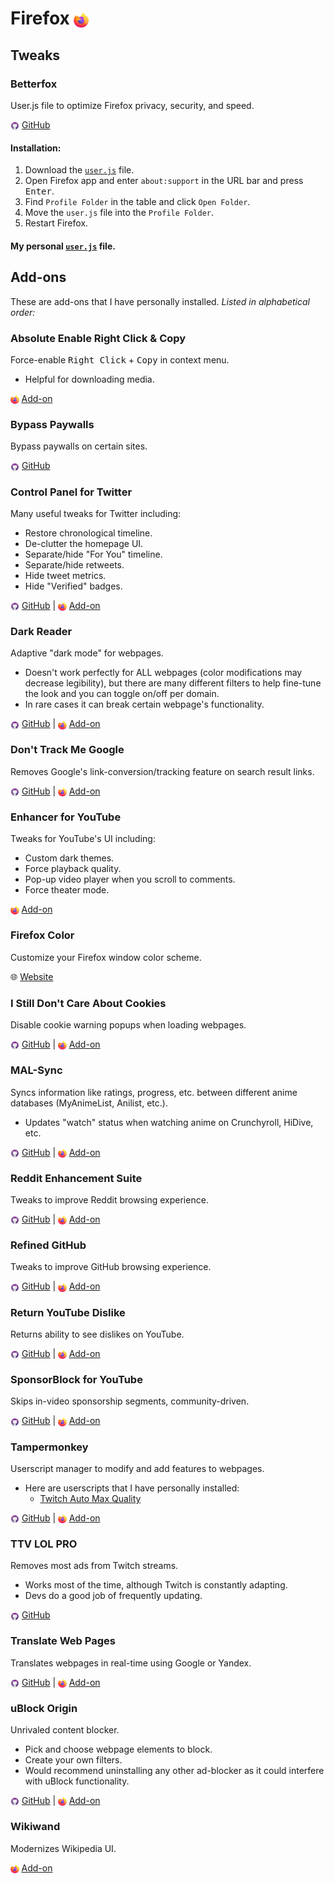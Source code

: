 # Firefox <img src="img/firefox.png" style="vertical-align:middle; height:24px;">
## Tweaks
### Betterfox
User.js file to optimize Firefox privacy, security, and speed.

<img src="img/github.png" style="vertical-align:middle; height:14px"> [GitHub](https://github.com/yokoffing/Betterfox)

#### Installation:
1. Download the [`user.js`](https://github.com/yokoffing/Betterfox/blob/master/user.js) file.
2. Open Firefox app and enter `about:support` in the URL bar and press <kbd>Enter</kbd>.
3. Find `Profile Folder` in the table and click `Open Folder`.
4. Move the `user.js` file into the `Profile Folder`.
5. Restart Firefox.

#### My personal [`user.js`](user.js) file.

## Add-ons
These are add-ons that I have personally installed.
<i>Listed in alphabetical order:</i>

### Absolute Enable Right Click & Copy
Force-enable <kbd>Right Click</kbd> + <kbd>Copy</kbd> in context menu.
- Helpful for downloading media.

<img src="img/firefox.png" style="vertical-align:middle; height:14px;"> [Add-on](https://addons.mozilla.org/en-US/firefox/addon/absolute-enable-right-click/)

### Bypass Paywalls
Bypass paywalls on certain sites.

<img src="img/github.png" style="vertical-align:middle; height:14px;"> [GitHub](https://github.com/iamadamdev/bypass-paywalls-chrome)

### Control Panel for Twitter
Many useful tweaks for Twitter including:
- Restore chronological timeline.
- De-clutter the homepage UI.
- Separate/hide "For You" timeline.
- Separate/hide retweets.
- Hide tweet metrics.
- Hide "Verified" badges.

<img src="img/github.png" style="vertical-align:middle; height:14px"> [GitHub](https://github.com/insin/control-panel-for-twitter) | <img src="img/firefox.png" style="vertical-align:middle; height:14px"> [Add-on](https://addons.mozilla.org/en-US/firefox/addon/control-panel-for-twitter/)

### Dark Reader
Adaptive "dark mode" for webpages.
- Doesn't work perfectly for ALL webpages (color modifications may decrease legibility), but there are many different filters to help fine-tune the look and you can toggle on/off per domain.
- In rare cases it can break certain webpage's functionality.

<img src="img/github.png" style="vertical-align:middle; height:14px"> [GitHub](https://github.com/darkreader/darkreader) | <img src="img/firefox.png" style="vertical-align:middle; height:14px"> [Add-on](https://addons.mozilla.org/firefox/addon/darkreader/)

### Don't Track Me Google
Removes Google's link-conversion/tracking feature on search result links.

<img src="img/github.png" style="vertical-align:middle; height:14px"> [GitHub](https://github.com/Rob--W/dont-track-me-google) | <img src="img/firefox.png" style="vertical-align:middle; height:14px"> [Add-on](https://addons.mozilla.org/en-US/firefox/addon/dont-track-me-google1/)

### Enhancer for YouTube
Tweaks for YouTube's UI including:
- Custom dark themes.
- Force playback quality.
- Pop-up video player when you scroll to comments.
- Force theater mode.

<img src="img/firefox.png" style="vertical-align:middle; height:14px"> [Add-on](https://addons.mozilla.org/en-US/firefox/addon/enhancer-for-youtube/)

### Firefox Color
Customize your Firefox window color scheme.

🌐 [Website](https://color.firefox.com/)

### I Still Don't Care About Cookies
Disable cookie warning popups when loading webpages.

<img src="img/github.png" style="vertical-align:middle; height:14px"> [GitHub](https://github.com/OhMyGuus/I-Still-Dont-Care-About-Cookies) | <img src="img/firefox.png" style="vertical-align:middle; height:14px"> [Add-on](https://addons.mozilla.org/en-US/firefox/addon/istilldontcareaboutcookies/)

### MAL-Sync
Syncs information like ratings, progress, etc. between different anime databases (MyAnimeList, Anilist, etc.).
- Updates "watch" status when watching anime on Crunchyroll, HiDive, etc.

<img src="img/github.png" style="vertical-align:middle; height:14px"> [GitHub](https://github.com/MALSync/MALSync) | <img src="img/firefox.png" style="vertical-align:middle; height:14px"> [Add-on](https://addons.mozilla.org/en-US/firefox/addon/mal-sync/)

### Reddit Enhancement Suite
Tweaks to improve Reddit browsing experience.

<img src="img/github.png" style="vertical-align:middle; height:14px"> [GitHub](https://github.com/honestbleeps/Reddit-Enhancement-Suite) | <img src="img/firefox.png" style="vertical-align:middle; height:14px"> [Add-on](https://addons.mozilla.org/en-US/firefox/addon/reddit-enhancement-suite/)

### Refined GitHub
Tweaks to improve GitHub browsing experience.

<img src="img/github.png" style="vertical-align:middle; height:14px"> [GitHub](https://github.com/refined-github/refined-github) | <img src="img/firefox.png" style="vertical-align:middle; height:14px"> [Add-on](https://addons.mozilla.org/en-US/firefox/addon/refined-github-/)

### Return YouTube Dislike
Returns ability to see dislikes on YouTube.

<img src="img/github.png" style="vertical-align:middle; height:14px"> [GitHub](https://github.com/Anarios/return-youtube-dislike) | <img src="img/firefox.png" style="vertical-align:middle; height:14px"> [Add-on](https://addons.mozilla.org/en-US/firefox/addon/return-youtube-dislikes/)

### SponsorBlock for YouTube
Skips in-video sponsorship segments, community-driven.

<img src="img/github.png" style="vertical-align:middle; height:14px"> [GitHub](https://github.com/ajayyy/SponsorBlock) | <img src="img/firefox.png" style="vertical-align:middle; height:14px"> [Add-on](https://addons.mozilla.org/en-US/firefox/addon/sponsorblock/)

### Tampermonkey
Userscript manager to modify and add features to webpages.
- Here are userscripts that I have personally installed:
    - [Twitch Auto Max Quality](https://github.com/nomomo/Twitch-Auto-Max-Quality)

<img src="img/github.png" style="vertical-align:middle; height:14px"> [GitHub](https://github.com/Tampermonkey/tampermonkey) | <img src="img/firefox.png" style="vertical-align:middle; height:14px"> [Add-on](https://addons.mozilla.org/en-US/firefox/addon/tampermonkey/)

### TTV LOL PRO
Removes most ads from Twitch streams.
- Works most of the time, although Twitch is constantly adapting.
- Devs do a good job of frequently updating.

<img src="img/github.png" style="vertical-align:middle; height:14px"> [GitHub](https://github.com/younesaassila/ttv-lol-pro)

### Translate Web Pages
Translates webpages in real-time using Google or Yandex.

<img src="img/github.png" style="vertical-align:middle; height:14px"> [GitHub](https://github.com/FilipePS/Traduzir-paginas-web) | <img src="img/firefox.png" style="vertical-align:middle; height:14px"> [Add-on](https://addons.mozilla.org/en-US/firefox/addon/traduzir-paginas-web/)

### uBlock Origin
Unrivaled content blocker.
- Pick and choose webpage elements to block.
- Create your own filters.
- Would recommend uninstalling any other ad-blocker as it could interfere with uBlock functionality.

<img src="img/github.png" style="vertical-align:middle; height:14px"> [GitHub](https://github.com/gorhill/uBlock) | <img src="img/firefox.png" style="vertical-align:middle; height:14px"> [Add-on](https://addons.mozilla.org/en-US/firefox/addon/ublock-origin/)

### Wikiwand
Modernizes Wikipedia UI.

<img src="img/firefox.png" style="vertical-align:middle; height:14px"> [Add-on](https://addons.mozilla.org/en-US/firefox/addon/wikiwand-wikipedia-modernized/)
